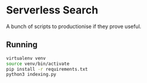 # Serverless Search

A bunch of scripts to productionise if they prove useful.

## Running

```sh
virtualenv venv
source venv/bin/activate
pip install -r requirements.txt
python3 indexing.py
```
